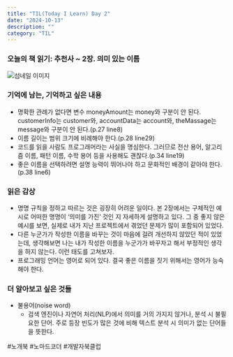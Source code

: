 ```yaml
---
title: "TIL(Today I Learn) Day 2"
date: "2024-10-13"
description: ""
category: "TIL"
---
```


### 오늘의 책 읽기: 추천사 ~ 2장. 의미 있는 이름

![섬네일 이미지](/thumbnail/temp.png)

### 기억에 남는, 기억하고 싶은 내용

-   명확한 관례가 없다면 변수 moneyAmount는 money와 구분이 안 된다. customerInfo는 customer와, accountData는 account와, theMassage는 message와 구분이 안 된다.(p.27 line8)
-   이름 길이는 범위 크기에 비례해야 한다.(p.28 line29)
-   코드를 읽을 사람도 프로그래머라는 사실을 명심한다. 그러므로 전산 용어, 알고리즘 이름, 패턴 이름, 수학 용어 등을 사용해도 괜찮다.(p.34 line19)
-   좋은 이름을 선택하려면 설명 능력이 뛰어나야 하고 문화적인 배경이 같아야 한다.(p.38 line6)

### 읽은 감상

-   명명 규칙을 정하고 따르는 것은 굉장히 어려운 일이다. 본 2장에서는 구체적인 예시로 어떠한 명명이 ‘의미를 가진’ 것인 지 자세하게 설명하고 있다. 그 중 좋지 않은 예시를 보면, 실제로 내가 지난 프로젝트에서 겪었던 문제가 많이 포함되어 있었다.
-   다른 누군가가 작성한 이름을 바꾸는 것이 마음에 걸려 개선하지 않았던 적이 있었는데, 생각해보면 나는 내가 작성한 이름을 누군가가 바꾸자고 해서 부정적인 생각을 하지 않는다. 이런 태도를 고쳐보자.
-   프로그래밍 언어는 영어로 되어 있다. 결국 좋은 이름을 짓기 위해서는 영어가 능숙해야 한다.

### 더 알아보고 싶은 것들

-   불용어(noise word)
    -   검색 엔진이나 자연어 처리(NLP)에서 의미를 거의 가지지 않거나, 분석 시 불필요한 단어. 주로 등장 빈도가 많은 것에 비해 텍스트 분석 시 의미가 없는 단어들을 뜻한다.

#노개북 #노마드코더 #개발자북클럽
